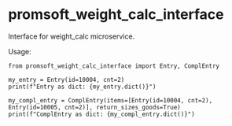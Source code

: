 # promsoft_weight_calc_interface
Interface for weight_calc microservice.

Usage:
```
from promsoft_weight_calc_interface import Entry, ComplEntry

my_entry = Entry(id=10004, cnt=2)
print(f"Entry as dict: {my_entry.dict()}")

my_compl_entry = ComplEntry(items=[Entry(id=10004, cnt=2), Entry(id=10005, cnt=2)], return_sizes_goods=True)
print(f"ComplEntry as dict: {my_compl_entry.dict()}")

```